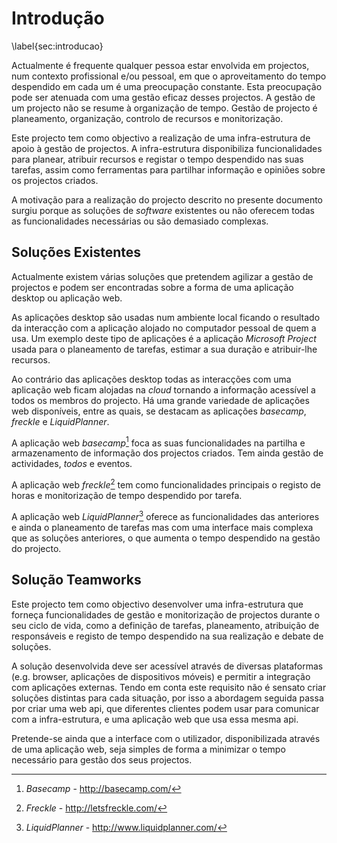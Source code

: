 Introdução
=

\label{sec:introducao}

Actualmente é frequente qualquer pessoa estar envolvida em projectos, num contexto profissional e/ou pessoal, em que o aproveitamento do tempo despendido em cada um é uma preocupação constante. Esta preocupação pode ser atenuada com uma gestão eficaz desses projectos. 
A gestão de um projecto não se resume à organização de tempo.
Gestão de projecto é planeamento, organização, controlo de recursos e monitorização.
 
Este projecto tem como objectivo a realização de uma infra-estrutura de apoio à gestão de projectos. A infra-estrutura disponibiliza funcionalidades para planear, atribuir recursos e registar o tempo despendido nas suas tarefas, assim como ferramentas para partilhar informação e opiniões sobre os projectos criados.

A motivação para a realização do projecto descrito no presente documento surgiu porque as soluções de *software* existentes ou não oferecem todas as funcionalidades necessárias ou são demasiado complexas.

Soluções Existentes
-

Actualmente existem várias soluções que pretendem agilizar a gestão de projectos e podem ser encontradas sobre a forma de uma aplicação desktop ou aplicação web. 

As aplicações desktop são usadas num ambiente local ficando o resultado da interacção com a aplicação alojado no computador pessoal de quem a usa. Um exemplo deste tipo de aplicações é a aplicação *Microsoft Project* usada para o planeamento de tarefas, estimar a sua duração e atribuir-lhe recursos. 

Ao contrário das aplicações desktop todas as interacções com uma aplicação web ficam alojadas na *cloud* tornando a informação acessível a todos os membros do projecto. Há uma grande variedade de aplicações web disponíveis, entre as quais, se destacam as aplicações *basecamp*, *freckle* e *LiquidPlanner*.

A aplicação web *basecamp*[^basecamp] foca as suas funcionalidades na partilha e armazenamento de informação dos projectos criados. Tem ainda gestão de actividades, *todos* e eventos.

A aplicação web *freckle*[^freckle] tem como funcionalidades principais o registo de horas e monitorização de tempo despendido por tarefa.

A aplicação web *LiquidPlanner*[^liquidplanner] oferece as funcionalidades das anteriores e ainda o planeamento de tarefas mas com uma interface mais complexa que as soluções anteriores, o que aumenta o tempo despendido na gestão do projecto. 

Solução Teamworks
-

Este projecto tem como objectivo desenvolver uma infra-estrutura que forneça funcionalidades de gestão e monitorização de projectos durante o seu ciclo de vida, como a definição de tarefas, planeamento, atribuição de responsáveis e registo de tempo despendido na sua realização e debate de soluções.

A solução desenvolvida deve ser acessível através de diversas plataformas (e.g. browser, aplicações de dispositivos móveis) e permitir a integração com aplicações externas. Tendo em conta este requisito não é sensato criar soluções distintas para cada situação, por isso a abordagem seguida passa por criar uma web api, que diferentes clientes podem usar para comunicar com a infra-estrutura, e uma aplicação web que usa essa mesma api.

Pretende-se ainda que a interface com o utilizador, disponibilizada através de uma aplicação web, seja simples de forma a minimizar o tempo necessário para gestão dos seus projectos.

[^basecamp]: *Basecamp* - http://basecamp.com/

[^freckle]: *Freckle* - http://letsfreckle.com/

[^liquidplanner]: *LiquidPlanner* - http://www.liquidplanner.com/
